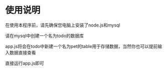 # 使用说明

在使用本程序前，请先确保您电脑上安装了node.js和mysql

请在mysql中创建一个名为todo的数据库

app.js将会在todo中新建一个名为pet的table用于存储数据，当然你也可以提前输入数据直接查看

直接运行app.js即可